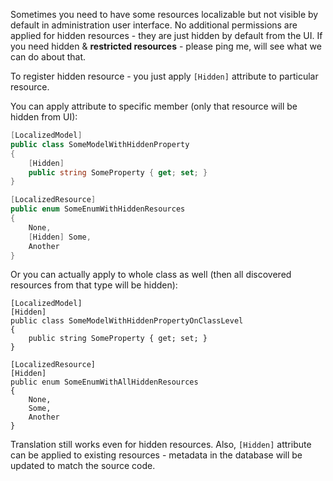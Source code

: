 Sometimes you need to have some resources localizable but not visible by default in administration user interface.
No additional permissions are applied for hidden resources - they are just hidden by default from the UI.
If you need hidden & **restricted resources** - please ping me, will see what we can do about that.

To register hidden resource - you just apply `[Hidden]` attribute to particular resource.

You can apply attribute to specific member (only that resource will be hidden from UI):

```csharp
[LocalizedModel]
public class SomeModelWithHiddenProperty
{
    [Hidden]
    public string SomeProperty { get; set; }
}

[LocalizedResource]
public enum SomeEnumWithHiddenResources
{
    None,
    [Hidden] Some,
    Another
}
```

Or you can actually apply to whole class as well (then all discovered resources from that type will be hidden):

```cshrap
[LocalizedModel]
[Hidden]
public class SomeModelWithHiddenPropertyOnClassLevel
{
    public string SomeProperty { get; set; }
}

[LocalizedResource]
[Hidden]
public enum SomeEnumWithAllHiddenResources
{
    None,
    Some,
    Another
}
```

Translation still works even for hidden resources.
Also, `[Hidden]` attribute can be applied to existing resources - metadata in the database will be updated to match the source code.
